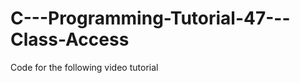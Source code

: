 C---Programming-Tutorial-47---Class-Access
==========================================

Code for the following video tutorial 
